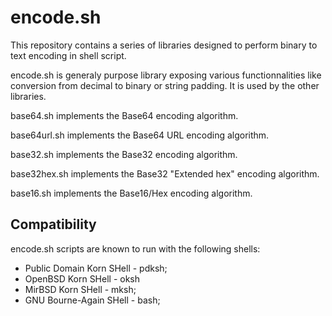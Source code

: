 encode.sh
=========

This repository contains a series of libraries designed to perform 
binary to text encoding in shell script.

encode.sh is generaly purpose library exposing various functionnalities 
like conversion from decimal to binary or string padding. It is used by 
the other libraries.

base64.sh implements the Base64 encoding algorithm.

base64url.sh implements the Base64 URL encoding algorithm.

base32.sh implements the Base32 encoding algorithm.

base32hex.sh implements the Base32 "Extended hex" encoding algorithm.

base16.sh implements the Base16/Hex encoding algorithm.

Compatibility
-------------

encode.sh scripts are known to run with the following shells:

- Public Domain Korn SHell - pdksh;
- OpenBSD Korn SHell - oksh
- MirBSD Korn SHell - mksh;
- GNU Bourne-Again SHell - bash;

